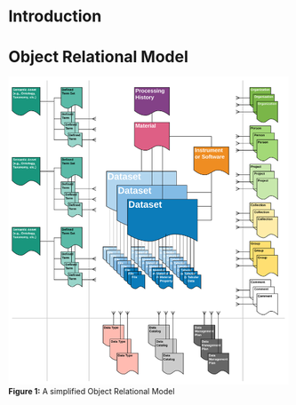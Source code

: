 # Introduction

# Object Relational Model

![A simplified Object Relational Model](img/Material-Dataset-Object-Relation-Simple.svg)
**Figure 1:** A simplified Object Relational Model

